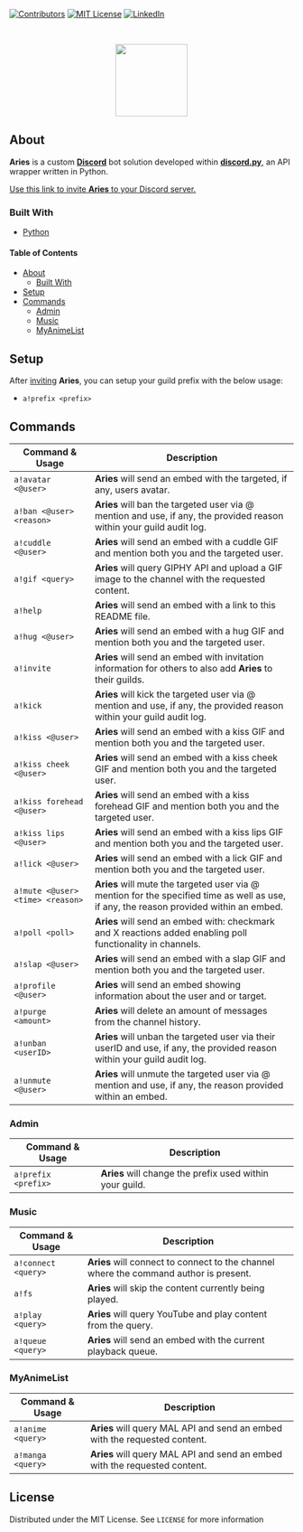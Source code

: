 <!-- PROJECT SHIELDS -->
[![Contributors][contributors-shield]][contributors-url]
[![MIT License][license-shield]][license-url]
[![LinkedIn][linkedin-shield]][linkedin-url]

<!-- PROJECT LOGO -->
<br />
<p align="center">
    <img src="https://user-images.githubusercontent.com/78688623/124183973-d81fe400-dab0-11eb-85bd-945fb7c83445.jpg" width="128" height="128">
  </a>

<!-- ABOUT -->
## About

**Aries** is a custom [**Discord**](https://discord.com/) bot solution developed within [**discord.py**](https://github.com/Rapptz/discord.py), an API wrapper written in Python.

[Use this link to invite **Aries** to your Discord server.](https://discord.com/api/oauth2/authorize?client_id=858724881004232724&permissions=8&scope=bot)

### Built With
* [Python](https://www.python.org/)

<!-- TABLE OF CONTENTS -->
#### Table of Contents
* [About](#about)
  * [Built With](#built-with)
* [Setup](#setup)
* [Commands](#commands)
  * [Admin](#admin)
  * [Music](#music)
  * [MyAnimeList](#myanimelist)

## Setup
After [inviting](https://discord.com/api/oauth2/authorize?client_id=858724881004232724&permissions=8&scope=bot) **Aries**, you can setup your guild prefix with the below usage:

* `a!prefix <prefix>`

## Commands

| Command & Usage | Description |
| ------- | ----------- |
| `a!avatar <@user>` | **Aries** will send an embed with the targeted, if any, users avatar. |
| `a!ban <@user> <reason>` | **Aries** will ban the targeted user via @ mention and use, if any, the provided reason within your guild audit log. |
| `a!cuddle <@user>` | **Aries** will send an embed with a cuddle GIF and mention both you and the targeted user. |
| `a!gif <query>` | **Aries** will query GIPHY API and upload a GIF image to the channel with the requested content. |
| `a!help` | **Aries** will send an embed with a link to this README file. |
| `a!hug <@user>` | **Aries** will send an embed with a hug GIF and mention both you and the targeted user. |
| `a!invite` | **Aries** will send an embed with invitation information for others to also add **Aries** to their guilds. |
| `a!kick` | **Aries** will kick the targeted user via @ mention and use, if any, the provided reason within your guild audit log. |
| `a!kiss <@user>` | **Aries** will send an embed with a kiss GIF and mention both you and the targeted user. |
| `a!kiss cheek <@user>` | **Aries** will send an embed with a kiss cheek GIF and mention both you and the targeted user. |
| `a!kiss forehead <@user>` | **Aries** will send an embed with a kiss forehead GIF and mention both you and the targeted user. |
| `a!kiss lips <@user>` | **Aries** will send an embed with a kiss lips GIF and mention both you and the targeted user. |
| `a!lick <@user>` | **Aries** will send an embed with a lick GIF and mention both you and the targeted user. |
| `a!mute <@user> <time> <reason>` | **Aries** will mute the targeted user via @ mention for the specified time as well as use, if any, the reason provided within an embed. |
| `a!poll <poll>` | **Aries** will send an embed with: checkmark and X reactions added enabling poll functionality in channels. |
| `a!slap <@user>` | **Aries** will send an embed with a slap GIF and mention both you and the targeted user. |
| `a!profile <@user>` | **Aries** will send an embed showing information about the user and or target. |
| `a!purge <amount>` | **Aries** will delete an amount of messages from the channel history. |
| `a!unban <userID>` | **Aries** will unban the targeted user via their userID and use, if any, the provided reason within your guild audit log. |
| `a!unmute <@user>` | **Aries** will unmute the targeted user via @ mention and use, if any, the reason provided within an embed. |

### Admin

| Command & Usage | Description |
| ------- | ----------- |
| `a!prefix <prefix>` | **Aries** will change the prefix used within your guild. |

### Music

| Command & Usage | Description |
| ------- | ----------- |
| `a!connect <query>` | **Aries** will connect to connect to the channel where the command author is present. |
| `a!fs` | **Aries** will skip the content currently being played. |
| `a!play <query>` | **Aries** will query YouTube and play content from the query. |
| `a!queue <query>` | **Aries** will send an embed with the current playback queue. |

### MyAnimeList

| Command & Usage | Description |
| ------- | ----------- |
| `a!anime <query>` | **Aries** will query MAL API and send an embed with the requested content. |
| `a!manga <query>` | **Aries** will query MAL API and send an embed with the requested content. |

<!-- LICENSE -->
## License
Distributed under the MIT License. See `LICENSE` for more information

<!-- MARKDOWN LINKS & IMAGES -->
[contributors-shield]: https://img.shields.io/github/contributors/paulranshaw/Aries
[contributors-url]: https://github.com/paulranshaw/Aries/graphs/contributors
[license-shield]: https://img.shields.io/badge/license-MIT-blue.svg
[license-url]: https://choosealicense.com/licenses/mit
[linkedin-shield]: https://img.shields.io/badge/-LinkedIn-black.svg?style=flat-square&logo=linkedin&colorB=555
[linkedin-url]: https://linkedin.com/in/paulranshaw